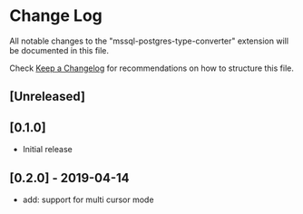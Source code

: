 # Change Log
All notable changes to the "mssql-postgres-type-converter" extension will be documented in this file.

Check [Keep a Changelog](http://keepachangelog.com/) for recommendations on how to structure this file.

## [Unreleased]

## [0.1.0]
- Initial release

## [0.2.0] - 2019-04-14
- add: support for multi cursor mode